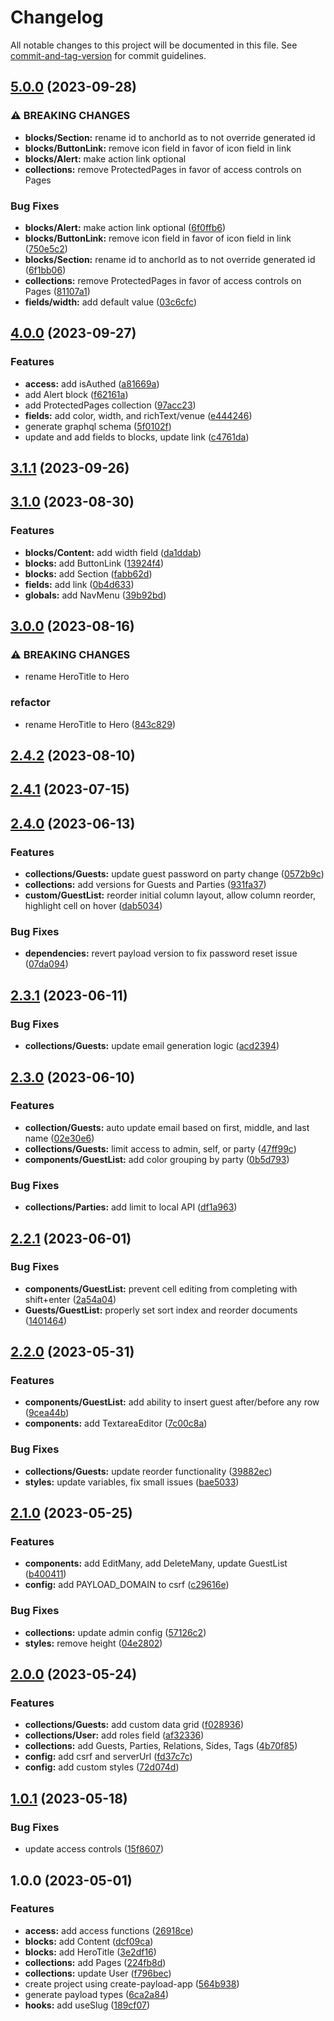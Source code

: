 # Changelog

All notable changes to this project will be documented in this file. See [commit-and-tag-version](https://github.com/absolute-version/commit-and-tag-version) for commit guidelines.

## [5.0.0](https://github.com/hjbugajski/jesse-and-henry-payload/compare/v4.0.0...v5.0.0) (2023-09-28)

### ⚠ BREAKING CHANGES

- **blocks/Section:** rename id to anchorId as to not override generated id
- **blocks/ButtonLink:** remove icon field in favor of icon field in link
- **blocks/Alert:** make action link optional
- **collections:** remove ProtectedPages in favor of access controls on Pages

### Bug Fixes

- **blocks/Alert:** make action link optional ([6f0ffb6](https://github.com/hjbugajski/jesse-and-henry-payload/commit/6f0ffb60031d2d06811fb6902629494021bf330f))
- **blocks/ButtonLink:** remove icon field in favor of icon field in link ([750e5c2](https://github.com/hjbugajski/jesse-and-henry-payload/commit/750e5c27394cfc7ab4dd37a4e3655ca08bd76fcb))
- **blocks/Section:** rename id to anchorId as to not override generated id ([6f1bb06](https://github.com/hjbugajski/jesse-and-henry-payload/commit/6f1bb06f323ef9e3ec12cb8425aa66a29777dc23))
- **collections:** remove ProtectedPages in favor of access controls on Pages ([81107a1](https://github.com/hjbugajski/jesse-and-henry-payload/commit/81107a1960e12716a6572849e3582379f54440ff))
- **fields/width:** add default value ([03c6cfc](https://github.com/hjbugajski/jesse-and-henry-payload/commit/03c6cfc4991bb820ec8d27caa5a661bd22e58e1f))

## [4.0.0](https://github.com/hjbugajski/jesse-and-henry-payload/compare/v3.1.1...v4.0.0) (2023-09-27)

### Features

- **access:** add isAuthed ([a81669a](https://github.com/hjbugajski/jesse-and-henry-payload/commit/a81669a67fd02a7fa35742313f553588a305db81))
- add Alert block ([f62161a](https://github.com/hjbugajski/jesse-and-henry-payload/commit/f62161a863b8caca6fbd5fb3cedff311e03b87f2))
- add ProtectedPages collection ([97acc23](https://github.com/hjbugajski/jesse-and-henry-payload/commit/97acc2310f1bfd60bc4e50bf3ad9dcb899404d73))
- **fields:** add color, width, and richText/venue ([e444246](https://github.com/hjbugajski/jesse-and-henry-payload/commit/e4442465a08772c16f8f2e2247f375f4fce8bdad))
- generate graphql schema ([5f0102f](https://github.com/hjbugajski/jesse-and-henry-payload/commit/5f0102f7968935f5dcc6a3cdfdc9a851e8e0cfc2))
- update and add fields to blocks, update link ([c4761da](https://github.com/hjbugajski/jesse-and-henry-payload/commit/c4761da3c2f9a256ac9b24ce54695cbc9cdc478e))

## [3.1.1](https://github.com/hjbugajski/jesse-and-henry-payload/compare/v3.1.0...v3.1.1) (2023-09-26)

## [3.1.0](https://github.com/hjbugajski/jesse-and-henry-payload/compare/v3.0.0...v3.1.0) (2023-08-30)

### Features

- **blocks/Content:** add width field ([da1ddab](https://github.com/hjbugajski/jesse-and-henry-payload/commit/da1ddabc0403e4dc967fe0661e7493a401bd259d))
- **blocks:** add ButtonLink ([13924f4](https://github.com/hjbugajski/jesse-and-henry-payload/commit/13924f4880cd0ec3970b281ff4b6d0bccb3832b4))
- **blocks:** add Section ([fabb62d](https://github.com/hjbugajski/jesse-and-henry-payload/commit/fabb62d685807758260d72e322267fc03c95d66a))
- **fields:** add link ([0b4d633](https://github.com/hjbugajski/jesse-and-henry-payload/commit/0b4d633516932c18828b36436c930014b290efef))
- **globals:** add NavMenu ([39b92bd](https://github.com/hjbugajski/jesse-and-henry-payload/commit/39b92bd30cb025bd316d3bedc4a3739a1a8fde14))

## [3.0.0](https://github.com/hjbugajski/jesse-and-henry-payload/compare/v2.4.2...v3.0.0) (2023-08-16)

### ⚠ BREAKING CHANGES

- rename HeroTitle to Hero

### refactor

- rename HeroTitle to Hero ([843c829](https://github.com/hjbugajski/jesse-and-henry-payload/commit/843c829efd104cd8bd01e6fc023a6a17fd6cc702))

## [2.4.2](https://github.com/hjbugajski/jesse-and-henry-payload/compare/v2.4.1...v2.4.2) (2023-08-10)

## [2.4.1](https://github.com/hjbugajski/jesse-and-henry-payload/compare/v2.4.0...v2.4.1) (2023-07-15)

## [2.4.0](https://github.com/hjbugajski/jesse-and-henry-payload/compare/v2.3.1...v2.4.0) (2023-06-13)

### Features

- **collections/Guests:** update guest password on party change ([0572b9c](https://github.com/hjbugajski/jesse-and-henry-payload/commit/0572b9ce2585ce791378c6f576c41209713dcc56))
- **collections:** add versions for Guests and Parties ([931fa37](https://github.com/hjbugajski/jesse-and-henry-payload/commit/931fa3785ad23486d2adb776b11a45891e46786f))
- **custom/GuestList:** reorder initial column layout, allow column reorder, highlight cell on hover ([dab5034](https://github.com/hjbugajski/jesse-and-henry-payload/commit/dab5034747d1b07d21611ed5824a538e3e246898))

### Bug Fixes

- **dependencies:** revert payload version to fix password reset issue ([07da094](https://github.com/hjbugajski/jesse-and-henry-payload/commit/07da09443e6204aa62d11d40f354f83fa61f0634))

## [2.3.1](https://github.com/hjbugajski/jesse-and-henry-payload/compare/v2.3.0...v2.3.1) (2023-06-11)

### Bug Fixes

- **collections/Guests:** update email generation logic ([acd2394](https://github.com/hjbugajski/jesse-and-henry-payload/commit/acd2394be0423347ea37a86361b6dc15bea5a345))

## [2.3.0](https://github.com/hjbugajski/jesse-and-henry-payload/compare/v2.2.1...v2.3.0) (2023-06-10)

### Features

- **collection/Guests:** auto update email based on first, middle, and last name ([02e30e6](https://github.com/hjbugajski/jesse-and-henry-payload/commit/02e30e6e6af40264d2294aefa711903fd5da6d24))
- **collections/Guests:** limit access to admin, self, or party ([47ff99c](https://github.com/hjbugajski/jesse-and-henry-payload/commit/47ff99c41425faa7275b70253b370e94af8d3e12))
- **components/GuestList:** add color grouping by party ([0b5d793](https://github.com/hjbugajski/jesse-and-henry-payload/commit/0b5d7934a0a792728ba3d0a856527ef6d7c5a117))

### Bug Fixes

- **collections/Parties:** add limit to local API ([df1a963](https://github.com/hjbugajski/jesse-and-henry-payload/commit/df1a963d5e619501cc7a2454140f5bca7c8b43fd))

## [2.2.1](https://github.com/hjbugajski/jesse-and-henry-payload/compare/v2.2.0...v2.2.1) (2023-06-01)

### Bug Fixes

- **components/GuestList:** prevent cell editing from completing with shift+enter ([2a54a04](https://github.com/hjbugajski/jesse-and-henry-payload/commit/2a54a04df9b319562e95d06958c3c8c995650f8e))
- **Guests/GuestList:** properly set sort index and reorder documents ([1401464](https://github.com/hjbugajski/jesse-and-henry-payload/commit/1401464a16607b3cbecc7cd65afdf572b0d2b084))

## [2.2.0](https://github.com/hjbugajski/jesse-and-henry-payload/compare/v2.1.0...v2.2.0) (2023-05-31)

### Features

- **components/GuestList:** add ability to insert guest after/before any row ([9cea44b](https://github.com/hjbugajski/jesse-and-henry-payload/commit/9cea44bf2a10ed15680b2afec7b14e2354820d14))
- **components:** add TextareaEditor ([7c00c8a](https://github.com/hjbugajski/jesse-and-henry-payload/commit/7c00c8a8a15da97d5f1249670425ca3286d250bf))

### Bug Fixes

- **collections/Guests:** update reorder functionality ([39882ec](https://github.com/hjbugajski/jesse-and-henry-payload/commit/39882ec9da820d8d35ac4d72dd607ea4406dbaa5))
- **styles:** update variables, fix small issues ([bae5033](https://github.com/hjbugajski/jesse-and-henry-payload/commit/bae5033932e9bc5db45cb2f3c527779dc83ff4a5))

## [2.1.0](https://github.com/hjbugajski/jesse-and-henry-payload/compare/v2.0.0...v2.1.0) (2023-05-25)

### Features

- **components:** add EditMany, add DeleteMany, update GuestList ([b400411](https://github.com/hjbugajski/jesse-and-henry-payload/commit/b400411eda715b9a66ce02ef97e4cb94208e5d1f))
- **config:** add PAYLOAD_DOMAIN to csrf ([c29616e](https://github.com/hjbugajski/jesse-and-henry-payload/commit/c29616e18240e0aca15c38e1c6f2fc2c71b6264c))

### Bug Fixes

- **collections:** update admin config ([57126c2](https://github.com/hjbugajski/jesse-and-henry-payload/commit/57126c2c25d8fe042cabe25044d116175d4770ae))
- **styles:** remove height ([04e2802](https://github.com/hjbugajski/jesse-and-henry-payload/commit/04e28020f7f0f72134865dc5e14602f980ba9897))

## [2.0.0](https://github.com/hjbugajski/jesse-and-henry-payload/compare/v1.0.1...v2.0.0) (2023-05-24)

### Features

- **collections/Guests:** add custom data grid ([f028936](https://github.com/hjbugajski/jesse-and-henry-payload/commit/f028936ecc7390a4395ddc804d3d0b243a94ec72))
- **collections/User:** add roles field ([af32336](https://github.com/hjbugajski/jesse-and-henry-payload/commit/af323364767b589edd3de4ce7617afb1466022b3))
- **collections:** add Guests, Parties, Relations, Sides, Tags ([4b70f85](https://github.com/hjbugajski/jesse-and-henry-payload/commit/4b70f851a7c4372ac58dcb868ee49d9b58a2cc81))
- **config:** add csrf and serverUrl ([fd37c7c](https://github.com/hjbugajski/jesse-and-henry-payload/commit/fd37c7c969128534bf98bfefc995a8737d515390))
- **config:** add custom styles ([72d074d](https://github.com/hjbugajski/jesse-and-henry-payload/commit/72d074d193d22aef82cebb5c2c39c2acff60191c))

## [1.0.1](https://github.com/hjbugajski/jesse-and-henry-payload/compare/v1.0.0...v1.0.1) (2023-05-18)

### Bug Fixes

- update access controls ([15f8607](https://github.com/hjbugajski/jesse-and-henry-payload/commit/15f8607821324ecb998700a5f973d7cdcb5771f4))

## 1.0.0 (2023-05-01)

### Features

- **access:** add access functions ([26918ce](https://github.com/hjbugajski/jesse-and-henry-payload/commit/26918ce3ad9ac67752de7a12006ebbad68747854))
- **blocks:** add Content ([dcf09ca](https://github.com/hjbugajski/jesse-and-henry-payload/commit/dcf09ca96c2141f5a8e64e0748e4589cb4eebfd8))
- **blocks:** add HeroTitle ([3e2df16](https://github.com/hjbugajski/jesse-and-henry-payload/commit/3e2df16ef902bc8b6c26093788f419a380d38270))
- **collections:** add Pages ([224fb8d](https://github.com/hjbugajski/jesse-and-henry-payload/commit/224fb8dc65679edca41564ffff120e7a17715612))
- **collections:** update User ([f796bec](https://github.com/hjbugajski/jesse-and-henry-payload/commit/f796bec40bdb1421733aeec36c65d3be7b4c5d0b))
- create project using create-payload-app ([564b938](https://github.com/hjbugajski/jesse-and-henry-payload/commit/564b93865ae3f118f06be0f475a4e530a3fe5527))
- generate payload types ([6ca2a84](https://github.com/hjbugajski/jesse-and-henry-payload/commit/6ca2a8488ffb291f337f2ff34492423a1ebe5ff4))
- **hooks:** add useSlug ([189cf07](https://github.com/hjbugajski/jesse-and-henry-payload/commit/189cf078c389badcd8f0c29d1f5f267b53773e96))
